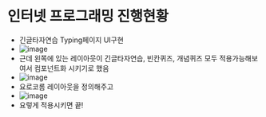 # 인터넷 프로그래밍 진행현황
- 긴글타자연습 Typing페이지 UI구현
- ![image](https://github.com/ChaeDoll/TIL/assets/108540812/ded08f82-cc66-48dd-b3af-294b8115cd5b)
- 근데 왼쪽에 있는 레이아웃이 긴글타자연습, 빈칸퀴즈, 개념퀴즈 모두 적용가능해보여서 컴포넌트화 시키기로 했음
- ![image](https://github.com/ChaeDoll/TIL/assets/108540812/05a9f34f-048b-4adc-b317-90bf63c52f49)
- 요로코롬 레이아웃을 정의해주고
- ![image](https://github.com/ChaeDoll/TIL/assets/108540812/680eaf50-df47-4eac-b728-961ab3cc3898)
- 요렇게 적용시키면 끝!
